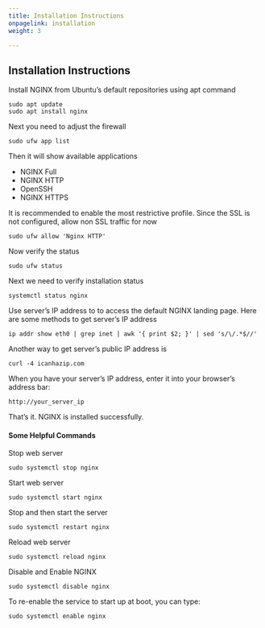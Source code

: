 ```yaml
---
title: Installation Instructions
onpagelink: installation
weight: 3

---
```



Installation Instructions
-------------------------

Install NGINX from Ubuntu’s default repositories using apt command

    sudo apt update
    sudo apt install nginx

Next you need to adjust the firewall

    sudo ufw app list

Then it will show available applications

*   NGINX Full
*   NGINX HTTP
*   OpenSSH
*   NGINX HTTPS

It is recommended to enable the most restrictive profile. Since the SSL is not configured, allow non SSL traffic for now

    sudo ufw allow 'Nginx HTTP'

Now verify the status

    sudo ufw status

Next we need to verify installation status

    systemctl status nginx

Use server’s IP address to to access the default NGINX landing page. Here are some methods to get server’s IP address

    ip addr show eth0 | grep inet | awk '{ print $2; }' | sed 's/\/.*$//'

Another way to get server’s public IP address is

    curl -4 icanhazip.com

When you have your server’s IP address, enter it into your browser’s address bar:

    http://your_server_ip

That’s it. NGINX is installed successfully.

#### Some Helpful Commands

Stop web server

    sudo systemctl stop nginx

Start web server

    sudo systemctl start nginx

Stop and then start the server

    sudo systemctl restart nginx

Reload web server

    sudo systemctl reload nginx

Disable and Enable NGINX

    sudo systemctl disable nginx

To re-enable the service to start up at boot, you can type:

    sudo systemctl enable nginx